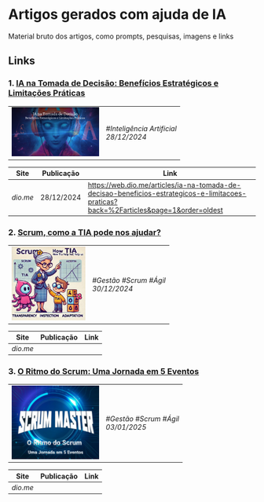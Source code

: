 # Artigos gerados com ajuda de IA


Material bruto dos artigos, como prompts, pesquisas, imagens e links

## Links

### 1. [**IA na Tomada de Decisão: Benefícios Estratégicos e Limitações Práticas**](./IA_na_tomada_decisao/readme.md)

<table style="border: none;">
    <tr style="border: none;">
        <td style="border: none;">
            <img src="./IA_na_tomada_decisao/images/capa.png" height="100px" />
        </td>
        <td style="border: none;">
            <em>#Inteligência Artificial</em><br />
            <em>28/12/2024</em>
        </td>
    </tr>
</table>


| Site | Publicação | Link |
| --- | --- | --- |
| *dio.me* | 28/12/2024 | https://web.dio.me/articles/ia-na-tomada-de-decisao-beneficios-estrategicos-e-limitacoes-praticas?back=%2Farticles&page=1&order=oldest |

### 2. [**Scrum, como a TIA pode nos ajudar?**](./scrum-tia/README.md)

<table style="border: none;">
    <tr style="border: none;">
        <td style="border: none;">
            <img src="./scrum-tia/images/tia-1.jpeg" height="150px" />
        </td>
        <td style="border: none;">
            <em>#Gestão #Scrum #Ágil</em><br />
            <em>30/12/2024</em>
        </td>
    </tr>
</table>


| Site | Publicação | Link |
| --- | --- | --- |
| *dio.me* |  |


### 3. [**O Ritmo do Scrum: Uma Jornada em 5 Eventos**](./o_ritmo_scrum/README.md)

<table style="border: none;">
    <tr style="border: none;">
        <td style="border: none;">
            <img src="./o_ritmo_scrum/images/Artigo-OrotimoScrum-Tumbnail.png" height="150px" />
        </td>
        <td style="border: none;">
            <em>#Gestão #Scrum #Ágil</em><br />
            <em>03/01/2025</em>
        </td>
    </tr>
</table>


| Site | Publicação | Link |
| --- | --- | --- |
| *dio.me* |  |